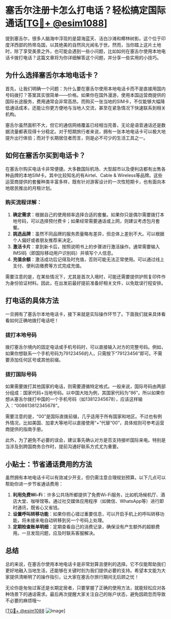 # 塞舌尔注册卡怎么打电话？轻松搞定国际通话[[TG💪+ @esim1088](https://t.me/s/esim1088)]

提到塞舌尔，很多人脑海中浮现的是碧海蓝天、洁白沙滩和椰林树影。这个位于印度洋西部的热带岛国，以其绝美的自然风光闻名于世。然而，当你踏上这片土地时，除了享受美景之外，也可能会遇到一些小问题，比如如何在塞舌尔使用本地电话卡拨打电话？这篇文章将为你详细解答这个问题，并分享一些实用的小技巧。

## 为什么选择塞舌尔本地电话卡？

首先，让我们明确一个问题：为什么要在塞舌尔使用本地电话卡而不是直接用国内号码拨打？答案其实很简单——价格。如果你在国外漫游，使用本国运营商提供的国际长途服务，费用通常会非常高昂。而购买一张当地的SIM卡，不仅能够大幅降低通话成本，还能让你更方便地与当地人交流，甚至在紧急情况下快速联系到相关机构。

塞舌尔虽然面积不大，但它的通信网络覆盖已经相当完善，无论是语音通话还是数据流量都表现得十分稳定。对于短期旅行者来说，拥有一张本地电话卡可以极大地提升出行体验；而对于长期居住者而言，则是必不可少的生活工具之一。

## 如何在塞舌尔买到电话卡？

在塞舌尔购买电话卡非常便捷。大多数国际机场、大型超市以及便利店都有出售各种品牌的本地SIM卡。其中比较知名的有Airtel、Cable & Wireless等品牌。这些运营商提供的套餐种类丰富多样，既有针对游客设计的一次性短期卡，也有面向本地居民推出的月租计划。

### 购买流程详解：
1. **确定需求**：根据自己的使用频率选择合适的套餐。如果你只是偶尔需要拨打本地号码，可以选择预付费卡；如果经常需要通话或上网，则建议考虑包月套餐。
2. **挑选品牌**：虽然不同品牌的服务质量略有差异，但总体上差别不大。可以根据个人偏好或者朋友推荐来决定。
3. **激活卡片**：拿到新卡后，按照说明书上的步骤进行激活操作。通常需要输入IMSI码（即国际移动用户识别码）并填写个人信息。
4. **充值余额**：激活成功后记得及时充值，否则可能无法正常使用。可以通过线上支付、便利店缴费等方式完成充值。

需要注意的是，在某些情况下，尤其是首次入境时，可能还需要提供护照复印件作为身份验证材料。因此，在出发前最好提前准备好相关文件，以免耽误行程安排。

## 打电话的具体方法

一旦拥有了塞舌尔本地电话卡，接下来就是实际操作环节了。下面我们就来具体看看如何正确地拨打电话吧！

### 拨打本地号码
拨打塞舌尔境内的固定电话或手机号码时，可以直接输入对方的完整号码。例如，如果你想联系一个手机号码为79123456的人，只需按下“79123456”即可。不需要添加任何区号或其他前缀。

### 拨打国际号码
如果需要拨打其他国家的电话，则需要遵循特定格式。一般来说，国际号码由两部分组成：国家代码+当地号码。以中国大陆为例，其国家代码为“86”。所以如果你想从塞舌尔拨打中国的一个手机号码（如13812345678），应该这样输入：“008613812345678”。

需要注意的是，“00”是国际直拨前缀，几乎适用于所有国家和地区。不过也有例外情况，比如美国、加拿大等地可以直接使用“+”代替“00”，具体规则可参考运营商提供的指南手册。

此外，为了避免不必要的误会，建议事先确认对方是否支持接听国际来电。特别是当涉及到跨国商务合作时，提前沟通好联系方式尤为重要。

## 小贴士：节省通话费用的方法

虽然拥有本地电话卡可以有效减少开支，但仍需注意合理规划预算。以下几点可以帮助你进一步节省通话费用：

1. **利用免费Wi-Fi**：许多公共场所都提供了免费Wi-Fi服务，比如机场候机厅、酒店大堂、咖啡馆等。通过社交媒体应用程序（如微信、WhatsApp等）进行即时通讯，既省心又省钱。
2. **设置呼叫转移功能**：如果你担心错过重要信息，可以开启手机上的呼叫转移功能，将未接来电自动转移到另一个号码上处理。
3. **定期检查账单明细**：定期查看自己的消费记录，确保没有产生额外的超额费用。一旦发现问题，应及时联系客服解决。

## 总结

总的来说，在塞舌尔使用本地电话卡是非常划算且便利的选择。它不仅能帮助我们更好地融入当地生活，还能够在关键时刻为我们提供必要的支持。希望本文能为大家提供清晰明了的操作指引，让大家在塞舌尔旅行期间无后顾之忧！

无论你是匆匆过客还是长期定居者，只要掌握了正确的使用方法，就能轻松应对各种场景下的通话需求。最后再次提醒大家关注自己的账户状态，避免因疏忽而导致不必要的麻烦哦～

[[TG💪+ @esim1088](https://t.me/s/esim1088) ![Image](https://i.postimg.cc/4NQfJmqS/Snipaste-2025-05-13-00-14-12.png)]